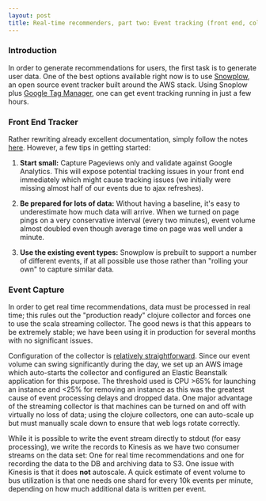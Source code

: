 ```yaml
---
layout: post
title: Real-time recommenders, part two: Event tracking (front end, collector, and bus)
---
```

### Introduction
In order to generate recommendations for users, the first task is to generate user data. One of the best options available right now is to use [Snowplow](https://github.com/snowplow/snowplow), an open source event tracker built around the AWS stack. Using Snoplow plus [Google Tag Manager](http://www.google.com/tagmanager/), one can get event tracking running in just a few hours.


### Front End Tracker
Rather rewriting already excellent documentation, simply follow the notes [here](https://github.com/snowplow/snowplow/wiki/Integrating-javascript-tags-with-Google-Tag-Manager). However, a few tips in getting started:

1. **Start small:** Capture Pageviews only and validate against Google Analytics. This will expose potential tracking issues in your front end immediately which might cause tracking issues (we initially were missing almost half of our events due to ajax refreshes).

2. **Be prepared for lots of data:** Without having a baseline, it's easy to underestimate how much data will arrive. When we turned on page pings on a very conservative interval (every two minutes), event volume almost doubled even though average time on page was well under a minute.

3. **Use the existing event types:** Snowplow is prebuilt to support a number of different events, if at all possible use those rather than "rolling your own" to capture similar data.


### Event Capture 
In order to get real time recommendations, data must be processed in real time; this rules out the "production ready" clojure collector and forces one to use the scala streaming collector. The good news is that this appears to be extremely stable; we have been using it in production for several months with no significant issues. 

Configuration of the collector is [relatively straightforward](https://github.com/snowplow/snowplow/wiki/Setting-up-the-Scala-stream-Collector). Since our event volume can swing significantly during the day, we set up an AWS image which auto-starts the collector and configured an Elastic Beanstalk application for this purpose. The threshold used is CPU >65% for launching an instance and <25% for removing an instance as this was the greatest cause of event processing delays and dropped data. One major advantage of the streaming collector is that machines can be turned on and off with virtually no loss of data; using the clojure collectors, one can auto-scale up but must manually scale down to ensure that web logs rotate correctly.

While it is possible to write the event stream directly to stdout (for easy processing), we write the records to Kinesis as we have two consumer streams on the data set: One for real time recommendations and one for recording the data to the DB and archiving data to S3. One issue with Kinesis is that it does __not__ autoscale. A quick estimate of event volume to bus utilization is that one needs one shard for every 10k events per minute, depending on how much additional data is written per event.